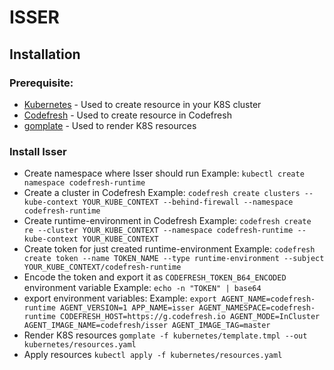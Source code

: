 # ISSER

## Installation

### Prerequisite:
* [Kubernetes](https://kubernetes.io/docs/tasks/tools/install-kubectl/) - Used to create resource in your K8S cluster
* [Codefresh](https://codefresh-io.github.io/cli/) - Used to create resource in Codefresh
* [gomplate](https://gomplate.hairyhenderson.ca/) - Used to render K8S resources


### Install Isser

* Create namespace where Isser should run 
Example: `kubectl create namespace codefresh-runtime`
* Create a cluster in Codefresh 
Example: `codefresh create clusters --kube-context YOUR_KUBE_CONTEXT --behind-firewall --namespace codefresh-runtime`
* Create runtime-environment in Codefresh 
Example: `codefresh create re --cluster YOUR_KUBE_CONTEXT --namespace codefresh-runtime --kube-context YOUR_KUBE_CONTEXT`
* Create token for just created runtime-environment 
Example: `codefresh create token --name TOKEN_NAME --type runtime-environment --subject YOUR_KUBE_CONTEXT/codefresh-runtime`
* Encode the token and export it as `CODEFRESH_TOKEN_B64_ENCODED` environment variable
Example: `echo -n "TOKEN" | base64`
* export environment variables: 
Example: `export AGENT_NAME=codefresh-runtime AGENT_VERSION=1 APP_NAME=isser AGENT_NAMESPACE=codefresh-runtime CODEFRESH_HOST=https://g.codefresh.io AGENT_MODE=InCluster AGENT_IMAGE_NAME=codefresh/isser AGENT_IMAGE_TAG=master`
* Render K8S resources 
`gomplate -f kubernetes/template.tmpl --out kubernetes/resources.yaml`
* Apply resources 
`kubectl apply -f kubernetes/resources.yaml`
